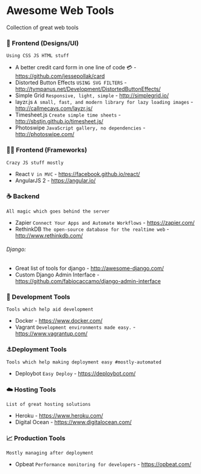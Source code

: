 # Awesome Web Tools
Collection of great web tools

### :information_desk_person: Frontend (Designs/UI) 
`Using CSS JS HTML stuff`
- A better credit card form in one line of code :credit_card: - https://github.com/jessepollak/card
- Distorted Button Effects `USING SVG FILTERS` - http://tympanus.net/Development/DistortedButtonEffects/
- Simple Grid `Responsive, light, simple` - http://simplegrid.io/
- layzr.js `A small, fast, and modern library for lazy loading images` - http://callmecavs.com/layzr.js/
- Timesheet.js `Create simple time sheets` - http://sbstjn.github.io/timesheet.js/
- Photoswipe `JavaScript gallery, no dependencies` - http://photoswipe.com/


### :guardsman: Frontend (Frameworks)
`Crazy JS stuff mostly`
- React `V in MVC` - https://facebook.github.io/react/
- AngularJS 2 - https://angular.io/

### :coffee: Backend
`All magic which goes behind the server`
- Zapier `Connect Your Apps and Automate Workflows` - https://zapier.com/
- RethinkDB `The open-source database for the realtime web` - http://www.rethinkdb.com/


###### Django:
- Great list of tools for django - http://awesome-django.com/
- Custom Django Admin Interface - https://github.com/fabiocaccamo/django-admin-interface

### :pencil: Development Tools
`Tools which help aid development`
- Docker - https://www.docker.com/
- Vagrant `Development environments made easy.` - https://www.vagrantup.com/

### :anchor:Deployment Tools
`Tools which help making deployment easy #mostly-automated`
- Deploybot `Easy Deploy` - https://deploybot.com/

### :cloud: Hosting Tools
`List of great hosting solutions`
- Heroku - https://www.heroku.com/
- Digital Ocean - https://www.digitalocean.com/

### :chart_with_upwards_trend: Production Tools
`Mostly managing after deployment`
- Opbeat `Performance monitoring for developers` - https://opbeat.com/
